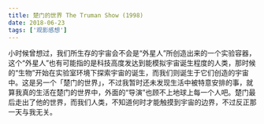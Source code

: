 ```yaml
---
title: 楚门的世界 The Truman Show (1998)
date: 2018-06-23
tags: ['观影感想']
---
```


小时候曾想过，我们所生存的宇宙会不会是“外星人”所创造出来的一个实验容器，这个“外星人”也有可能指的是科技高度发达到能模拟宇宙诞生程度的人类，那时候的“生物”开始在实验室环境下探索宇宙的诞生，而我们则诞生于它们创造的宇宙中。这是另一个「楚门的世界」，不过我暂时还未发现生活中被特意安排的事，就算我真的生活在楚门的世界中，外面的“导演”也顾不上地球上每一个人吧。楚门最后走出了他的世界，而我们人类，不知道何时才能触摸到宇宙的边界，不过反正那一天与我无关。

